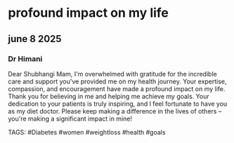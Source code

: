 # profound impact on my life
## june 8 2025
### Dr Himani 

Dear Shubhangi Mam,
I'm overwhelmed with gratitude for the incredible care and support you've provided me on my health journey. Your expertise, compassion, and encouragement have made a profound impact on my life. Thank you for believing in me and helping me achieve my goals. Your dedication to your patients is truly inspiring, and I feel fortunate to have you as my diet doctor.
Please keep making a difference in the lives of others – you're making a significant impact in mine!

TAGS: #Diabetes #women #weightloss #health #goals